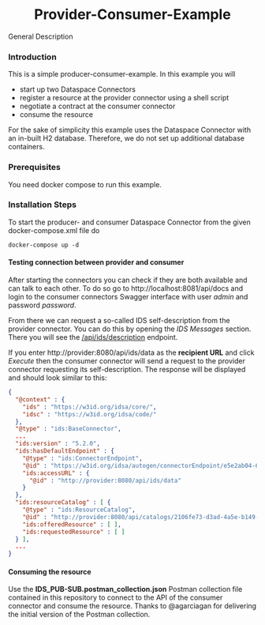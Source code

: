 <h1 align="center">
Provider-Consumer-Example
</h1>

General Description

### Introduction
This is a simple producer-consumer-example. In this example you will
- start up two Dataspace Connectors
- register a resource at the provider connector using a shell script
- negotiate a contract at the consumer connector
- consume the resource

For the sake of simplicity this example uses the Dataspace Connector with an in-built H2 database.
Therefore, we do not set up additional database containers.

### Prerequisites
You need docker compose to run this example.

### Installation Steps
To start the producer- and consumer Dataspace Connector from the given docker-compose.xml file do
```console
docker-compose up -d
```
#### Testing connection between provider and consumer
After starting the connectors you can check if they are both available and can talk to each other. 
To do so go to http://localhost:8081/api/docs and login to the consumer connectors Swagger interface 
with user _admin_ and password _password_.

From there we can request a so-called IDS self-description from the provider connector. 
You can do this by opening the _IDS Messages_ section. There you will see the 
[/api/ids/description](http://localhost:8081/api/swagger-ui/index.html?configUrl=/v3/api-docs/swagger-config#/Messages/sendMessage_3) 
endpoint.

If you enter http://provider:8080/api/ids/data as the __recipient URL__ and click _Execute_ then the consumer connector
will send a request to the provider connector requesting its self-description. The response will be displayed and should
look similar to this:
```json
{
  "@context" : {
    "ids" : "https://w3id.org/idsa/core/",
    "idsc" : "https://w3id.org/idsa/code/"
  },
  "@type" : "ids:BaseConnector",
  ...
  "ids:version" : "5.2.0",
  "ids:hasDefaultEndpoint" : {
    "@type" : "ids:ConnectorEndpoint",
    "@id" : "https://w3id.org/idsa/autogen/connectorEndpoint/e5e2ab04-633a-44b9-87d9-a097ae6da3cf",
    "ids:accessURL" : {
      "@id" : "http://provider:8080/api/ids/data"
    }
  },
  "ids:resourceCatalog" : [ {
    "@type" : "ids:ResourceCatalog",
    "@id" : "http://provider:8080/api/catalogs/2106fe73-d3ad-4a5e-b149-ee00c3fea345",
    "ids:offeredResource" : [ ],
    "ids:requestedResource" : [ ]
  } ],
  ...
}
```

#### Consuming the resource
Use the __IDS_PUB-SUB.postman_collection.json__ Postman collection file contained in this repository to connect to the 
API of the consumer connector and consume the resource.
Thanks to @agarciagan for delivering the initial version of the Postman collection.